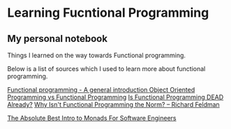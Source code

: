 # Learning Fucntional Programming
## My personal notebook
Things I learned on the way towards Functional programming.

Below is a list of sources which I used to learn more about functional programming. 


[Functional programming - A general introduction ](https://www.youtube.com/watch?v=8z_bUIl_uPo)
[Object Oriented Programming vs Functional Programming](https://www.youtube.com/watch?v=wyABTfR9UTU)
[Is Functional Programming DEAD Already?](https://www.youtube.com/watch?v=gE6nnDsh5Ck)
[Why Isn't Functional Programming the Norm? – Richard Feldman](https://www.youtube.com/watch?v=QyJZzq0v7Z4)

[The Absolute Best Intro to Monads For Software Engineers](https://www.youtube.com/watch?v=C2w45qRc3aU&t=506s)
